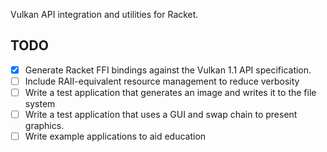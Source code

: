 Vulkan API integration and utilities for Racket.


## TODO

- [x] Generate Racket FFI bindings against the Vulkan 1.1 API specification.
- [ ] Include RAII-equivalent resource management to reduce verbosity
- [ ] Write a test application that generates an image and writes it to the file system
- [ ] Write a test application that uses a GUI and swap chain to present graphics.
- [ ] Write example applications to aid education
